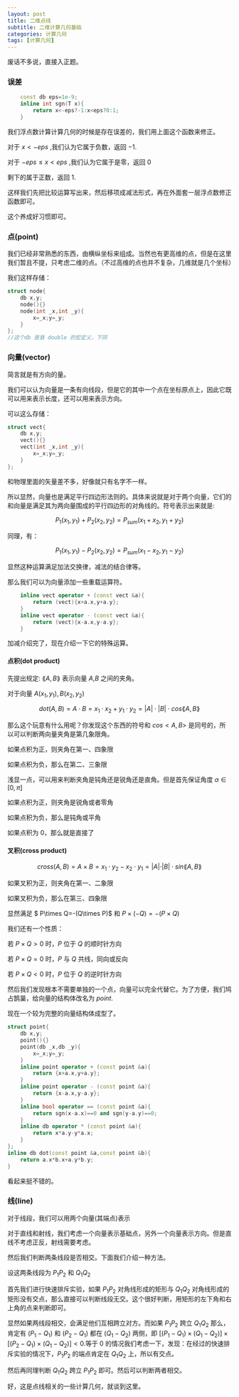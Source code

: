 ```yaml
---
layout: post
title: 二维点线
subtitle: 二维计算几何基础
categories: 计算几何
tags: [计算几何]
---
```


废话不多说，直接入正题。

### 误差

```cpp
	const db eps=1e-9;
	inline int sgn(T x){
		return x<-eps?-1:x<eps?0:1;
	}
```
我们浮点数计算计算几何的时候是存在误差的，我们用上面这个函数来修正。

对于 $x < -eps$ ,我们认为它属于负数，返回 $-1$.

对于 $-eps \le x < eps$ ,我们认为它属于是零，返回 $0$

剩下的属于正数，返回 $1$.

这样我们先把比较运算写出来，然后移项成减法形式，再在外面套一层浮点数修正函数即可。

这个养成好习惯即可。

### 点(point)

我们已经非常熟悉的东西，由横纵坐标来组成。当然也有更高维的点，但是在这里我们暂且不提，只考虑二维的点。（不过高维的点也并不复杂，几维就是几个坐标）

我们这样存储：
```cpp
struct node{
	db x,y;
	node(){}
	node(int _x,int _y){
		x=_x;y=_y;
	}
};
//这个db 是我 double 的宏定义，下同
```

### 向量(vector)

简言就是有方向的量。

我们可以认为向量是一条有向线段，但是它的其中一个点在坐标原点上，因此它既可以用来表示长度，还可以用来表示方向。

可以这么存储：
```cpp
struct vect{
	db x,y;
	vect(){}
	vect(int _x,int _y){
		x=_x;y=_y;
	}
};
```

和物理里面的矢量差不多，好像就只有名字不一样。

所以显然，向量也是满足平行四边形法则的。具体来说就是对于两个向量，它们的和向量是满足其为两向量围成的平行四边形的对角线的。符号表示出来就是:

$$P_1(x_1,y_1)+P_2(x_2,y_2)=P_{sum}(x_1+x_2,y_1+y_2)$$

同理，有：

$$P_1(x_1,y_1)-P_2(x_2,y_2)=P_{sum}(x_1-x_2,y_1-y_2)$$

显然这种运算满足加法交换律，减法的结合律等。

那么我们可以为向量添加一些重载运算符。

```cpp
	inline vect operator + (const vect &a){
		return (vect){x+a.x,y+a.y};
	}
	inline vect operator - (const vect &a){
		return (vect){x-a.x,y-a.y};
	}
```

加减介绍完了，现在介绍一下它的特殊运算。

#### 点积(dot product)

先提出规定: $\lang A,B\rang$ 表示向量 $A$,$B$ 之间的夹角。 

对于向量 $A(x_1,y_1),B(x_2,y_2)$

$$dot(A,B)=A\cdot B=x_1\cdot x_2+y_1\cdot y_2=\lvert A\rvert \cdot \lvert B\rvert \cdot cos\lang A,B \rang$$

那么这个玩意有什么用呢？你发现这个东西的符号和 $cos<A,B>$ 是同号的，所以可以判断两向量夹角是第几象限角。

如果点积为正，则夹角在第一、四象限

如果点积为负，那么在第二、三象限

浅显一点，可以用来判断夹角是钝角还是锐角还是直角。但是首先保证角度 $\alpha \in [0,\pi]$

如果点积为正，则夹角是锐角或者零角

如果点积为负，那么是钝角或平角

如果点积为 $0$，那么就是直接了

#### 叉积(cross product)

$$cross(A,B)=A\times B=x_1\cdot y_2-x_2\cdot y_1=\vert A\vert \cdot \vert B\vert \cdot sin\lang A,B\rang$$

如果叉积为正，则夹角在第一、二象限

如果叉积为负，那么在第三、四象限

显然满足 $ P\times Q=-(Q\times P)$ 和 $P\times (-Q)=-(P\times Q)$

我们还有一个性质：

若 $P\times Q>0$ 时，$P$ 位于 $Q$ 的顺时针方向

若 $P\times Q=0$ 时，$P$ 与 $Q$ 共线，同向或反向 

若 $P\times Q<0$ 时，$P$ 位于 $Q$ 的逆时针方向

然后我们发现根本不需要单独的一个点，向量可以完全代替它。为了方便，我们鸠占鹊巢，给向量的结构体改名为 $point$.

现在一个较为完整的向量结构体成型了。

```cpp
struct point{
    db x,y;
    point(){}
    point(db _x,db _y){
        x=_x;y=_y;
    }
    inline point operator + (const point &a){
        return {x+a.x,y+a.y};
    }
    inline point operator - (const point &a){
        return {x-a.x,y-a.y};
    }
    inline bool operator == (const point &a){
        return sgn(x-a.x)==0 and sgn(y-a.y)==0;
    }
	inline db operator * (const point &a){
		return x*a.y-y*a.x;
	}
};
inline db dot(const point &a,const point &b){
    return a.x*b.x+a.y*b.y;
}
```

看起来挺不错的。

### 线(line)

对于线段，我们可以用两个向量(其端点)表示

对于直线和射线，我们考虑一个向量表示基础点，另外一个向量表示方向。但是直线不考虑正反，射线需要考虑。

然后我们判断两条线段是否相交。下面我们介绍一种方法。

设这两条线段为 $P_1P_2$ 和 $Q_1Q_2$

首先我们进行快速排斥实验，如果 $P_1P_2$ 对角线形成的矩形与 $Q_1Q_2$ 对角线形成的矩形没有交点，那么直接可以判断线段无交。这个很好判断，用矩形的左下角和右上角的点来判断即可。

显然如果两线段相交，会满足他们互相跨立对方。而如果 $P_1P_2$ 跨立 $Q_1Q_2$ 那么，肯定有 $(P_1-Q_1)$ 和 $(P_2-Q_1)$ 都在 $(Q_1-Q_2)$ 两侧，即 $[(P_1-Q_1)\times (Q_1-Q_2)]\times [(P_2-Q_1)\times (Q_1-Q_2)]<0$.等于 $0$ 的情况我们考虑一下，发现：在经过的快速排斥实验的情况下，$P_1P_2$ 的端点肯定在 $Q_1Q_2$ 上，所以有交点。

然后再同理判断 $Q_1Q_2$ 跨立 $P_1P_2$ 即可。然后可以判断两者相交。 

好，这是点线相关的一些计算几何，就谈到这里。
